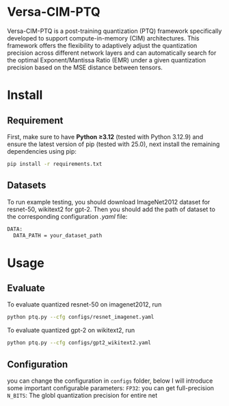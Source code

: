  # Versa-CIM-PTQ
Versa-CIM-PTQ is a post-training quantization (PTQ) framework specifically developed to support compute-in-memory (CIM) architectures. This framework offers the flexibility to adaptively adjust the quantization precision across different network layers and can automatically search for the optimal Exponent/Mantissa Ratio (EMR) under a given quantization precision based on the MSE distance between tensors.
# Install
## Requirement
First, make sure to have **Python ≥3.12** (tested with Python 3.12.9) and ensure the latest version of pip (tested with 25.0), next install the remaining dependencies using pip:
```bash
pip install -r requirements.txt
```
## Datasets
To run example testing, you should download ImageNet2012 dataset for resnet-50, wikitext2 for gpt-2.
Then you should add the path of dataset to the corresponding configuration *.yaml* file:
 ```bash
DATA:
   DATA_PATH = your_dataset_path
```
# Usage
## Evaluate
To evaluate quantized resnet-50 on imagenet2012, run
```bash
python ptq.py --cfg configs/resnet_imagenet.yaml
```
To evaluate quantized gpt-2 on wikitext2, run
```bash
python ptq.py --cfg configs/gpt2_wikitext2.yaml
```
## Configuration
you can change the configuration in `configs` folder, below I will introduce some important configurable parameters:
 `FP32`: you can get full-precision 
 `N_BITS`: The globl quantization precision for entire net
